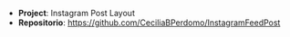 - **Project**: Instagram Post Layout
- **Repositorio**: https://github.com/CeciliaBPerdomo/InstagramFeedPost